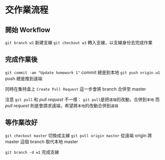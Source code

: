 # 交作業流程

## 開始 Workflow
`git branch w1` 新建支線
`git checkout w1` 轉入支線，以支線身份去完成作業

## 完成作業後
`git commit -am "Update homework 1"` commit 總是到本地
`git push origin w1` push 總是推到遠端

同時在集特盒上 `Create Pull Request`
這一步會將 branch 合併至 master

注意 `git pull` 和 *pull request* 不一樣：
`git pull`是把`遠端`的改動，合併到`本地`
而 *pull request* 則是會請求遠端，希望將`本地`的改動合併到`遠端`

## 等作業改好 
`git checkout master` 切換成主線
`git pull origin master` 從遠端 origin 將 master 這個 branch 取代本地 master

`git branch -d w1` 完成支線
